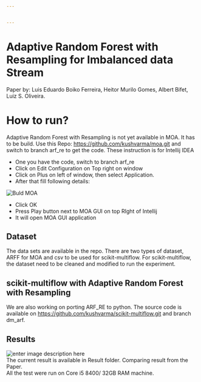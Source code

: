 ```yaml
---


---
```


<h1 id="adaptive-random-forest-with-resampling-for-imbalanced-data-stream">Adaptive Random Forest with Resampling for Imbalanced data Stream</h1>
<p>Paper by: Luis Eduardo Boiko Ferreira, Heitor Murilo Gomes, Albert Bifet, Luiz S. Oliveira.</p>
<h1 id="how-to-run">How to run?</h1>
<p>Adaptive Random Forest with Resampling is not yet available in MOA. It has to be build. Use this Repo: <a href="https://github.com/kushvarma/moa.git">https://github.com/kushvarma/moa.git</a> and switch to branch arf_re to get the code. These instruction is for Intellij IDEA</p>
<ul>
<li>One you have the code, switch to branch arf_re</li>
<li>Click on Edit Configuration on Top right on window</li>
<li>Click on Plus on left of window, then select Application.</li>
<li>After that fill following details:</li>
</ul>
<p><img src="https://i.ibb.co/r75pQtZ/moa-build.png" alt="Buld MOA"></p>
<ul>
<li>Click OK</li>
<li>Press Play button next to MOA GUI on top RIght of Intellij</li>
<li>It will open MOA GUI application</li>
</ul>
<h2 id="dataset">Dataset</h2>
<p>The data sets are available in the repo. There are two types of dataset, ARFF for MOA and csv to be used for scikit-multiflow. For scikit-multiflow, the dataset need to be cleaned and modified to run the experiment.</p>
<h2 id="scikit-multiflow-with-adaptive-random-forest-with-resampling">scikit-multiflow with Adaptive Random Forest with Resampling</h2>
<p>We are also working on porting ARF_RE to python. The source code is available on <a href="https://github.com/kushvarma/scikit-multiflow.git">https://github.com/kushvarma/scikit-multiflow.git</a> and branch dm_arf.</p>
<h2 id="results">Results</h2>
<p><img src="https://i.ibb.co/C8jm7KL/MOA.png" alt="enter image description here"><br>
The current result is available in Result folder. Comparing result from the Paper.<br>
All the test were run on Core i5 8400/ 32GB RAM machine.</p>


